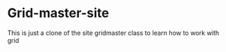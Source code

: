 # Grid-master-site

This is just a clone of the site gridmaster class to learn how to work with grid
